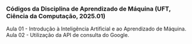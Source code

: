 ### Códigos da Disciplina de Aprendizado de Máquina (UFT, Ciência da Computação, 2025.01) 

Aula 01 - Introdução à Inteligência Artificial e ao Aprendizado de Máquina.
Aula 02 - Utilização da API de consulta do Google.